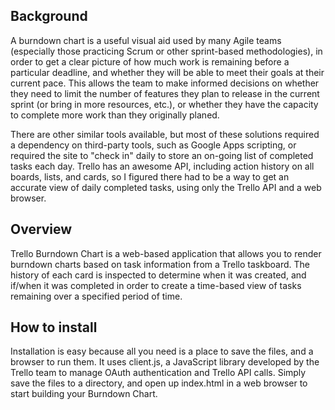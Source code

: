 Background
----------
A burndown chart is a useful visual aid used by many Agile teams (especially those practicing Scrum or other sprint-based methodologies), in order to get a clear picture of how much work is remaining before a particular deadline, and whether they will be able to meet their goals at their current pace.  This allows the team to make informed decisions on whether they need to limit the number of features they plan to release in the current sprint (or bring in more resources, etc.), or whether they have the capacity to complete more work than they originally planed.

There are other similar tools available, but most of these solutions required a dependency on third-party tools, such as Google Apps scripting, or required the site to "check in" daily to store an on-going list of completed tasks each day.  Trello has an awesome API, including action history on all boards, lists, and cards, so I figured there had to be a way to get an accurate view of daily completed tasks, using only the Trello API and a web browser.

Overview
--------
Trello Burndown Chart is a web-based application that allows you to render burndown charts based on task information from a Trello taskboard.  The history of each card is inspected to determine when it was created, and if/when it was completed in order to create a time-based view of tasks remaining over a specified period of time.

How to install
--------------
Installation is easy because all you need is a place to save the files, and a browser to run them.  It uses client.js, a JavaScript library developed by the Trello team to manage OAuth authentication and Trello API calls.  Simply save the files to a directory, and open up index.html in a web browser to start building your Burndown Chart.